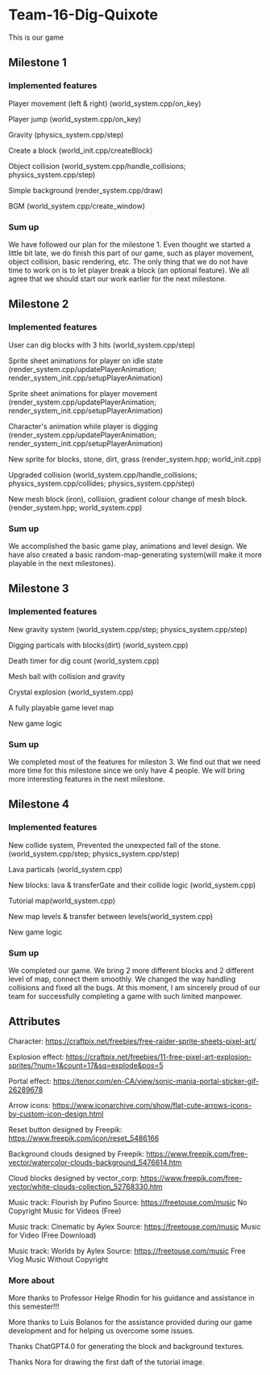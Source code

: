 # Team-16-Dig-Quixote

This is our game

## Milestone 1

### Implemented features
Player movement (left & right) (world_system.cpp/on_key)

Player jump (world_system.cpp/on_key)

Gravity (physics_system.cpp/step)

Create a block (world_init.cpp/createBlock)

Object collision (world_system.cpp/handle_collisions; physics_system.cpp/step)

Simple background (render_system.cpp/draw)

BGM (world_system.cpp/create_window)

### Sum up
We have followed our plan for the milestone 1. Even thought we started a little bit late, we do finish this part of our game, such as player movement, object collision, basic rendering, etc. The only thing that we do not have time to work on is to let player break a block (an optional feature). We all agree that we should start our work earlier for the next milestone.

## Milestone 2

### Implemented features
User can dig blocks with 3 hits (world_system.cpp/step)

Sprite sheet animations for player on idle state (render_system.cpp/updatePlayerAnimation; render_system_init.cpp/setupPlayerAnimation)

Sprite sheet animations for player movement (render_system.cpp/updatePlayerAnimation; render_system_init.cpp/setupPlayerAnimation)

Character's animation while player is digging (render_system.cpp/updatePlayerAnimation; render_system_init.cpp/setupPlayerAnimation)

New sprite for blocks, stone, dirt, grass (render_system.hpp; world_init.cpp)

Upgraded collision (world_system.cpp/handle_collisions; physics_system.cpp/collides; physics_system.cpp/step)

New mesh block (iron), collision, gradient colour change of mesh block. (render_system.hpp; world_system.cpp)

### Sum up
We accomplished the basic game play, animations and level design. We have also created a basic random-map-generating system(will make it more playable in the next milestones).


## Milestone 3
   
### Implemented features
New gravity system (world_system.cpp/step; physics_system.cpp/step)
   
Digging particals with blocks(dirt) (world_system.cpp)
   
Death timer for dig count (world_system.cpp)
   
Mesh ball with collision and gravity
   
Crystal explosion (world_system.cpp)
   
A fully playable game level map
   
New game logic
   
### Sum up
We completed most of the features for mileston 3. We find out that we need more time for this milestone since we only have 4 people. We will bring more interesting features in the next milestone.


## Milestone 4
   
### Implemented features
New collide system, Prevented the unexpected fall of the stone.(world_system.cpp/step; physics_system.cpp/step)
   
Lava particals (world_system.cpp)

New blocks: lava & transferGate and their collide logic (world_system.cpp)

Tutorial map(world_system.cpp)

New map levels & transfer between levels(world_system.cpp)
   
New game logic
   
### Sum up
We completed our game. We bring 2 more different blocks and 2 different level of map, connect them smoothly. We changed the way handling collisions and fixed all the bugs.
 At this moment, I am sincerely proud of our team for successfully completing a game with such limited manpower.

## Attributes

Character: https://craftpix.net/freebies/free-raider-sprite-sheets-pixel-art/

Explosion effect: https://craftpix.net/freebies/11-free-pixel-art-explosion-sprites/?num=1&count=17&sq=explode&pos=5

Portal effect: https://tenor.com/en-CA/view/sonic-mania-portal-sticker-gif-26289678

Arrow icons: https://www.iconarchive.com/show/flat-cute-arrows-icons-by-custom-icon-design.html

Reset button designed by Freepik: https://www.freepik.com/icon/reset_5486166

Background clouds designed by Freepik: https://www.freepik.com/free-vector/watercolor-clouds-background_5476614.htm

Cloud blocks designed by vector_corp: https://www.freepik.com/free-vector/white-clouds-collection_52768330.htm

Music track: Flourish by Pufino Source: https://freetouse.com/music No Copyright Music for Videos (Free)

Music track: Cinematic by Aylex Source: https://freetouse.com/music Music for Video (Free Download)

Music track: Worlds by Aylex Source: https://freetouse.com/music Free Vlog Music Without Copyright

### More about
More thanks to Professor Helge Rhodin for his guidance and assistance in this semester!!!

More thanks to Luis Bolanos for the assistance provided during our game development and for helping us overcome some issues.

Thanks ChatGPT4.0 for generating the block and background textures.

Thanks Nora for drawing the first daft of the tutorial image.
